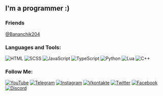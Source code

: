 ## I'm a programmer :)

### Friends
[@Bananchik204](https://github.com/Bananchik204)

### Languages and Tools:
![HTML](https://img.shields.io/badge/-HTML5-090909?style=for-the-badge&logo=html5&logoColor=e05d3a)
![SCSS](https://img.shields.io/badge/-SCSS-090909?style=for-the-badge&logo=sass&logoColor=C76494)
![JavaScript](https://img.shields.io/badge/-JavaScript-090909?style=for-the-badge&logo=JavaScript&logoColor=E9D54D)
![TypeScript](https://img.shields.io/badge/-TypeScript-090909?style=for-the-badge&logo=TypeScript&logoColor=4F7DB3)
![Python](https://img.shields.io/badge/-Python-090909?style=for-the-badge&logo=Python&logoColor=E9D54D)
![Lua](https://img.shields.io/badge/-LUA-090909?style=for-the-badge&logo=LUA&logoColor=35357a)
![C++](https://img.shields.io/badge/-C++-090909?style=for-the-badge&logo=C%2b%2b&logoColor=6296CC)

### Follow Me:
[![YouTube](https://img.shields.io/badge/-YouTube-090909?style=for-the-badge&logo=YouTube&logoColor=FF0000)](https://www.youtube.com/channel/UCkr6i6Gnv5ESl8532iLLwDw)
[![Telegram](https://img.shields.io/badge/-Telegram-090909?style=for-the-badge&logo=telegram&logoColor=27A0D9)](https://t.me/AlexR650)
[![Instagram](https://img.shields.io/badge/-Instagram-090909?style=for-the-badge&logo=instagram&logoColor=B4068E)](https://www.instagram.com/zamur_mur)
[![Vkontakte](https://img.shields.io/badge/-Vkontakte-090909?style=for-the-badge&logo=Vk&logoColor=4F7DB3)](https://vk.com/rubin_alexey)
[![Twitter](https://img.shields.io/badge/-Twitter-090909?style=for-the-badge&logo=Twitter&logoColor=1C9DEB)](https://twitter.com/zamur650)
[![Facebook](https://img.shields.io/badge/-Facebook-090909?style=for-the-badge&logo=Facebook&logoColor=1195F5)](https://www.facebook.com/Zamur650)
[![Discord](https://img.shields.io/badge/-Discord-090909?style=for-the-badge&logo=Discord&logoColor=6f84d2)](https://discord.gg/gWeyxaVXtp)
